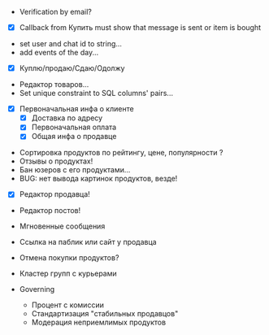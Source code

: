 - Verification by email?
-[x] Callback from Купить must show that message is sent or item is bought
- set user and chat id to string...
- add events of the day...
-[x] Куплю/продаю/Сдаю/Одолжу
- Редактор товаров...
- Set unique constraint to SQL columns' pairs...

-[x] Первоначальная инфа о клиенте
    -[x] Доставка по адресу
    -[x] Первоначальная оплата
    -[x] Общая инфа о продавце

- Сортировка продуктов по рейтингу, цене, популярности ?
- Отзывы о продуктах!
- Бан юзеров с его продуктами...
- BUG: нет вывода картинок продуктов, везде!
-[x] Редактор продавца!
- Редактор постов!
- Мгновенные сообщения
- Ссылка на паблик или сайт у продавца
- Отмена покупки продуктов?

- Кластер групп с курьерами

- Governing
    - Процент с комиссии
    - Стандартизация "стабильных продавцов"
    - Модерация неприемлимых продуктов